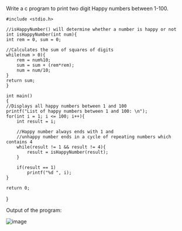 Write a c program to print two digit Happy numbers between 1-100.


    #include <stdio.h>  
   
    //isHappyNumber() will determine whether a number is happy or not  
    int isHappyNumber(int num){  
    int rem = 0, sum = 0;  
      
    //Calculates the sum of squares of digits  
    while(num > 0){  
        rem = num%10;  
        sum = sum + (rem*rem);  
        num = num/10;  
    }  
    return sum;  
    }  
      
    int main()  
    {  
    //Displays all happy numbers between 1 and 100  
    printf("List of happy numbers between 1 and 100: \n");  
    for(int i = 1; i <= 100; i++){  
        int result = i;  
          
        //Happy number always ends with 1 and   
        //unhappy number ends in a cycle of repeating numbers which contains 4  
        while(result != 1 && result != 4){  
            result = isHappyNumber(result);  
        }  
          
        if(result == 1)  
            printf("%d ", i);  
    }  
   
    return 0;  
}  


Output of the program:


![image](https://github.com/AklavyaSangra/Assignment/assets/146859465/ae5304b4-6f4d-4e85-a797-731c5bc0d46d)
